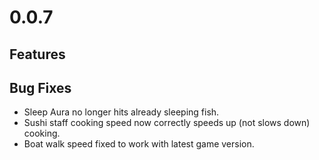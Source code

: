 ﻿# 0.0.7

## Features

## Bug Fixes
- Sleep Aura no longer hits already sleeping fish.
- Sushi staff cooking speed now correctly speeds up (not slows down) cooking.
- Boat walk speed fixed to work with latest game version.